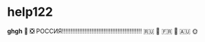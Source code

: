 # help122
**ghgh**
🤡
                                                                                                                                                                                                                                    ❎
                                                                      РОССИЯ!!!!!!!!!!!!!!!!!!!!!!!!!!!!!!!!!!!!!!!!!!!!!!
                                                                      🇷🇺
                                                                      🥖
                                                                      🇫🇷
                                                                      🍾
                                                                      🇦🇺
                                                                      🌞
